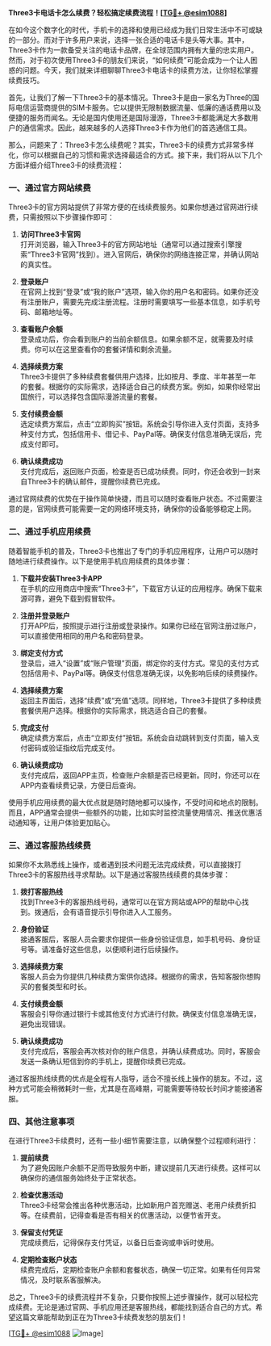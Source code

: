 **Three3卡电话卡怎么续费？轻松搞定续费流程！[[TG💪+ @esim1088](https://t.me/s/esim1088)]**

在如今这个数字化的时代，手机卡的选择和使用已经成为我们日常生活中不可或缺的一部分。而对于许多用户来说，选择一张合适的电话卡是头等大事。其中，Three3卡作为一款备受关注的电话卡品牌，在全球范围内拥有大量的忠实用户。然而，对于初次使用Three3卡的朋友们来说，“如何续费”可能会成为一个让人困惑的问题。今天，我们就来详细聊聊Three3卡电话卡的续费方法，让你轻松掌握续费技巧。

首先，让我们了解一下Three3卡的基本情况。Three3卡是由一家名为Three的国际电信运营商提供的SIM卡服务。它以提供无限制数据流量、低廉的通话费用以及便捷的服务而闻名。无论是国内使用还是国际漫游，Three3卡都能满足大多数用户的通信需求。因此，越来越多的人选择Three3卡作为他们的首选通信工具。

那么，问题来了：Three3卡怎么续费呢？其实，Three3卡的续费方式非常多样化，你可以根据自己的习惯和需求选择最适合的方式。接下来，我们将从以下几个方面详细介绍Three3卡的续费流程：

### 一、通过官方网站续费

Three3卡的官方网站提供了非常方便的在线续费服务。如果你想通过官网进行续费，只需按照以下步骤操作即可：

1. **访问Three3卡官网**  
   打开浏览器，输入Three3卡的官方网站地址（通常可以通过搜索引擎搜索“Three3卡官网”找到）。进入官网后，确保你的网络连接正常，并确认网站的真实性。

2. **登录账户**  
   在官网上找到“登录”或“我的账户”选项，输入你的用户名和密码。如果你还没有注册账户，需要先完成注册流程。注册时需要填写一些基本信息，如手机号码、邮箱地址等。

3. **查看账户余额**  
   登录成功后，你会看到账户的当前余额信息。如果余额不足，就需要及时续费。你可以在这里查看你的套餐详情和剩余流量。

4. **选择续费方案**  
   Three3卡提供了多种续费套餐供用户选择，比如按月、季度、半年甚至一年的套餐。根据你的实际需求，选择适合自己的续费方案。例如，如果你经常出国旅行，可以选择包含国际漫游流量的套餐。

5. **支付续费金额**  
   选定续费方案后，点击“立即购买”按钮。系统会引导你进入支付页面，支持多种支付方式，包括信用卡、借记卡、PayPal等。确保支付信息准确无误后，完成支付即可。

6. **确认续费成功**  
   支付完成后，返回账户页面，检查是否已成功续费。同时，你还会收到一封来自Three3卡的确认邮件，提醒你续费已完成。

通过官网续费的优势在于操作简单快捷，而且可以随时查看账户状态。不过需要注意的是，官网续费可能需要一定的网络环境支持，确保你的设备能够稳定上网。

### 二、通过手机应用续费

随着智能手机的普及，Three3卡也推出了专门的手机应用程序，让用户可以随时随地进行续费操作。以下是使用手机应用续费的具体步骤：

1. **下载并安装Three3卡APP**  
   在手机的应用商店中搜索“Three3卡”，下载官方认证的应用程序。确保下载来源可靠，避免下载到假冒软件。

2. **注册并登录账户**  
   打开APP后，按照提示进行注册或登录操作。如果你已经在官网注册过账户，可以直接使用相同的用户名和密码登录。

3. **绑定支付方式**  
   登录后，进入“设置”或“账户管理”页面，绑定你的支付方式。常见的支付方式包括信用卡、PayPal等。确保支付信息准确无误，以免影响后续的续费操作。

4. **选择续费方案**  
   返回主界面后，选择“续费”或“充值”选项。同样地，Three3卡提供了多种续费套餐供用户选择。根据你的实际需求，挑选适合自己的套餐。

5. **完成支付**  
   确定续费方案后，点击“立即支付”按钮。系统会自动跳转到支付页面，输入支付密码或验证指纹后完成支付。

6. **确认续费成功**  
   支付完成后，返回APP主页，检查账户余额是否已经更新。同时，你还可以在APP内查看续费记录，方便日后查询。

使用手机应用续费的最大优点就是随时随地都可以操作，不受时间和地点的限制。而且，APP通常会提供一些额外的功能，比如实时监控流量使用情况、推送优惠活动通知等，让用户体验更加贴心。

### 三、通过客服热线续费

如果你不太熟悉线上操作，或者遇到技术问题无法完成续费，可以直接拨打Three3卡的客服热线寻求帮助。以下是通过客服热线续费的具体步骤：

1. **拨打客服热线**  
   找到Three3卡的客服热线号码，通常可以在官方网站或APP的帮助中心找到。拨通后，会有语音提示引导你进入人工服务。

2. **身份验证**  
   接通客服后，客服人员会要求你提供一些身份验证信息，如手机号码、身份证号等。请准备好这些信息，以便顺利进行后续操作。

3. **选择续费方案**  
   客服人员会为你提供几种续费方案供你选择。根据你的需求，告知客服你想购买的套餐类型和时长。

4. **支付续费金额**  
   客服会引导你通过银行卡或其他支付方式进行付款。确保支付信息准确无误，避免出现错误。

5. **确认续费成功**  
   支付完成后，客服会再次核对你的账户信息，并确认续费成功。同时，客服会发送一条确认短信到你的手机上，提醒你续费已完成。

通过客服热线续费的优点是全程有人指导，适合不擅长线上操作的朋友。不过，这种方式可能会稍微耗时一些，尤其是在高峰期，可能需要等待较长时间才能接通客服。

### 四、其他注意事项

在进行Three3卡续费时，还有一些小细节需要注意，以确保整个过程顺利进行：

1. **提前续费**  
   为了避免因账户余额不足而导致服务中断，建议提前几天进行续费。这样可以确保你的通信服务始终处于正常状态。

2. **检查优惠活动**  
   Three3卡经常会推出各种优惠活动，比如新用户首充赠送、老用户续费折扣等。在续费前，记得查看是否有相关的优惠活动，以便节省开支。

3. **保留支付凭证**  
   完成续费后，记得保存支付凭证，以备日后查询或申诉时使用。

4. **定期检查账户状态**  
   续费完成后，定期检查账户余额和套餐状态，确保一切正常。如果有任何异常情况，及时联系客服解决。

总之，Three3卡的续费流程并不复杂，只要你按照上述步骤操作，就可以轻松完成续费。无论是通过官网、手机应用还是客服热线，都能找到适合自己的方式。希望这篇文章能帮助到正在为Three3卡续费发愁的朋友们！

[[TG💪+ @esim1088](https://t.me/s/esim1088) ![Image](https://i.postimg.cc/4NQfJmqS/Snipaste-2025-05-13-00-14-12.png)]